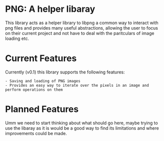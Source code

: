 # PNG: A helper libaray

This library acts as a helper library to libpng a common way to interact with
png files and provides many useful abstractions, allowing the user to focus on
their current project and not have to deal with the paritculars of image loading
etc.

# Current Features

Currently (v0.1) this library supports the following features:

    - Saving and loading of PNG images 
    - Provides an easy way to iterate over the pixels in an image and perform operations on them

# Planned Features

Umm we need to start thinking about what should go here, maybe trying to use the libaray as it is
would be a good way to find its limitations and where improvements could be made.
